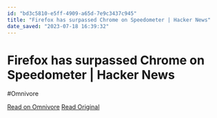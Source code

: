 ```yaml
---
id: "bd3c5810-e5ff-4909-a65d-7e9c3437c945"
title: "Firefox has surpassed Chrome on Speedometer | Hacker News"
date_saved: "2023-07-18 16:39:32"
---
```


# Firefox has surpassed Chrome on Speedometer | Hacker News
#Omnivore

[Read on Omnivore](https://omnivore.app/me/firefox-has-surpassed-chrome-on-speedometer-hacker-news-18969a81b2b)
[Read Original](https://news.ycombinator.com/item?id=36770883)

